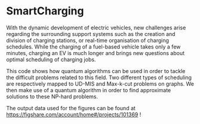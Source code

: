 # SmartCharging

With the dynamic development of electric vehicles, new challenges arise regarding the surrounding support systems such as the creation and division of charging stations, or real-time organisation of charging schedules. While the charging of a fuel-based vehicle takes only a few minutes, charging an EV is much longer and brings new questions about optimal scheduling of charging jobs.

This code shows how quantum algorithms can be used in order to tackle the difficult problems related to this field. Two different types of scheduling are respectively mapped to UD-MIS and Max-k-cut problems on graphs. We then make use of a quantum algorithm in order to find approximate solutions to these NP-hard problems. 


The output data used for the figures can be found at <https://figshare.com/account/home#/projects/101369> !
